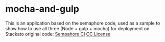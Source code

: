 # mocha-and-gulp
This is an application based on the semaphore code, used as a sample to show how to use all three (Node + gulp + mocha) for deployment on Stackato
original code: [Sempahore CI](https://semaphoreci.com/community/tutorials/getting-started-with-node-js-and-mocha) [CC License](https://creativecommons.org/licenses/by-nc-sa/4.0/)